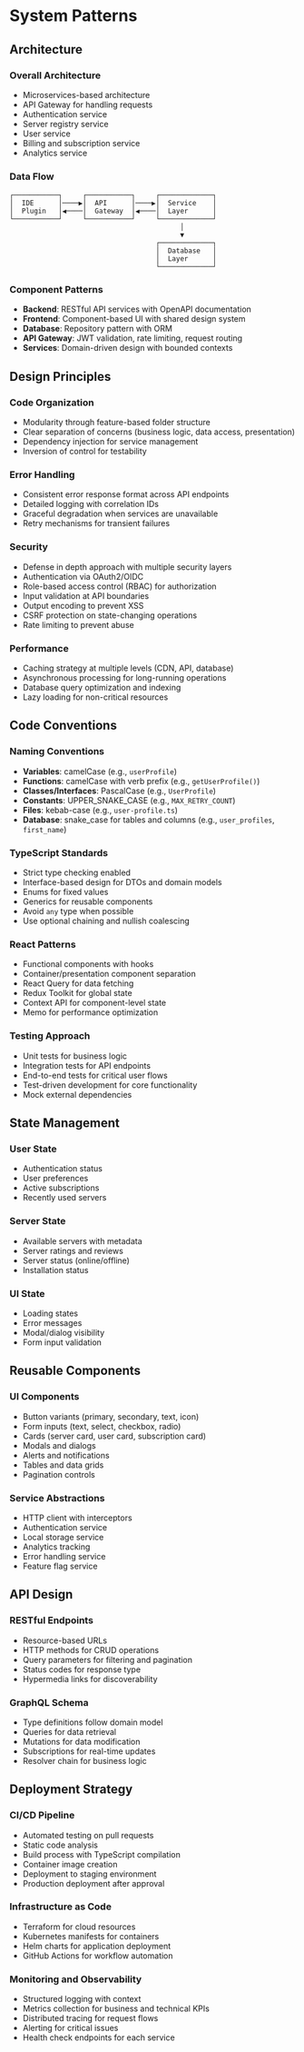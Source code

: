 # System Patterns

## Architecture

### Overall Architecture
- Microservices-based architecture
- API Gateway for handling requests
- Authentication service
- Server registry service
- User service
- Billing and subscription service
- Analytics service

### Data Flow
```
┌───────────┐     ┌───────────┐     ┌─────────────┐
│  IDE      │────▶│  API      │────▶│  Service    │
│  Plugin   │◀────│  Gateway  │◀────│  Layer      │
└───────────┘     └───────────┘     └─────────────┘
                                          │
                                          ▼
                                    ┌─────────────┐
                                    │  Database   │
                                    │  Layer      │
                                    └─────────────┘
```

### Component Patterns
- **Backend**: RESTful API services with OpenAPI documentation
- **Frontend**: Component-based UI with shared design system
- **Database**: Repository pattern with ORM
- **API Gateway**: JWT validation, rate limiting, request routing
- **Services**: Domain-driven design with bounded contexts

## Design Principles

### Code Organization
- Modularity through feature-based folder structure
- Clear separation of concerns (business logic, data access, presentation)
- Dependency injection for service management
- Inversion of control for testability

### Error Handling
- Consistent error response format across API endpoints
- Detailed logging with correlation IDs
- Graceful degradation when services are unavailable
- Retry mechanisms for transient failures

### Security
- Defense in depth approach with multiple security layers
- Authentication via OAuth2/OIDC
- Role-based access control (RBAC) for authorization
- Input validation at API boundaries
- Output encoding to prevent XSS
- CSRF protection on state-changing operations
- Rate limiting to prevent abuse

### Performance
- Caching strategy at multiple levels (CDN, API, database)
- Asynchronous processing for long-running operations
- Database query optimization and indexing
- Lazy loading for non-critical resources

## Code Conventions

### Naming Conventions
- **Variables**: camelCase (e.g., `userProfile`)
- **Functions**: camelCase with verb prefix (e.g., `getUserProfile()`)
- **Classes/Interfaces**: PascalCase (e.g., `UserProfile`)
- **Constants**: UPPER_SNAKE_CASE (e.g., `MAX_RETRY_COUNT`)
- **Files**: kebab-case (e.g., `user-profile.ts`)
- **Database**: snake_case for tables and columns (e.g., `user_profiles`, `first_name`)

### TypeScript Standards
- Strict type checking enabled
- Interface-based design for DTOs and domain models
- Enums for fixed values
- Generics for reusable components
- Avoid `any` type when possible
- Use optional chaining and nullish coalescing

### React Patterns
- Functional components with hooks
- Container/presentation component separation
- React Query for data fetching
- Redux Toolkit for global state
- Context API for component-level state
- Memo for performance optimization

### Testing Approach
- Unit tests for business logic
- Integration tests for API endpoints
- End-to-end tests for critical user flows
- Test-driven development for core functionality
- Mock external dependencies

## State Management

### User State
- Authentication status
- User preferences
- Active subscriptions
- Recently used servers

### Server State
- Available servers with metadata
- Server ratings and reviews
- Server status (online/offline)
- Installation status

### UI State
- Loading states
- Error messages
- Modal/dialog visibility
- Form input validation

## Reusable Components

### UI Components
- Button variants (primary, secondary, text, icon)
- Form inputs (text, select, checkbox, radio)
- Cards (server card, user card, subscription card)
- Modals and dialogs
- Alerts and notifications
- Tables and data grids
- Pagination controls

### Service Abstractions
- HTTP client with interceptors
- Authentication service
- Local storage service
- Analytics tracking
- Error handling service
- Feature flag service

## API Design

### RESTful Endpoints
- Resource-based URLs
- HTTP methods for CRUD operations
- Query parameters for filtering and pagination
- Status codes for response type
- Hypermedia links for discoverability

### GraphQL Schema
- Type definitions follow domain model
- Queries for data retrieval
- Mutations for data modification
- Subscriptions for real-time updates
- Resolver chain for business logic

## Deployment Strategy

### CI/CD Pipeline
- Automated testing on pull requests
- Static code analysis
- Build process with TypeScript compilation
- Container image creation
- Deployment to staging environment
- Production deployment after approval

### Infrastructure as Code
- Terraform for cloud resources
- Kubernetes manifests for containers
- Helm charts for application deployment
- GitHub Actions for workflow automation

### Monitoring and Observability
- Structured logging with context
- Metrics collection for business and technical KPIs
- Distributed tracing for request flows
- Alerting for critical issues
- Health check endpoints for each service 
